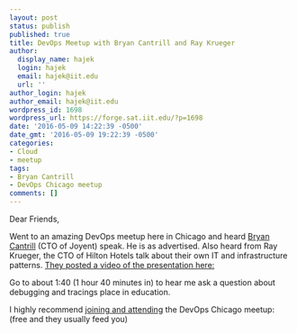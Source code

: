 ```yaml
---
layout: post
status: publish
published: true
title: DevOps Meetup with Bryan Cantrill and Ray Krueger
author:
  display_name: hajek
  login: hajek
  email: hajek@iit.edu
  url: ''
author_login: hajek
author_email: hajek@iit.edu
wordpress_id: 1698
wordpress_url: https://forge.sat.iit.edu/?p=1698
date: '2016-05-09 14:22:39 -0500'
date_gmt: '2016-05-09 19:22:39 -0500'
categories:
- Cloud
- meetup
tags:
- Bryan Cantrill
- DevOps Chicago meetup
comments: []
---
```

Dear Friends,

Went to an amazing DevOps meetup here in Chicago and heard [Bryan Cantrill](http://dtrace.org/blogs/bmc/ "Bryan Cantrill") (CTO of Joyent) speak.  He is as advertised.  Also heard from Ray Krueger, the CTO of Hilton Hotels talk about their own IT and infrastructure patterns.  [They posted a video of the presentation here:](https://vimeo.com/165120806 "Meetup with Bryan Cantrill and Ray Krueger")

Go to about 1:40 (1 hour 40 minutes in) to hear me ask a question about debugging and tracings place in education.

I highly recommend [joining and attending](http://www.meetup.com/devops/?gj=wc1d.2_c&rv=wc1d.2_c "join and attend") the DevOps Chicago meetup: (free and they usually feed you)
